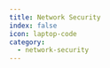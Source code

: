 ```yaml
---
title: Network Security
index: false
icon: laptop-code
category:
  - network-security
---
```


<Catalog />
